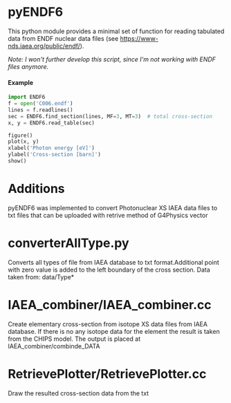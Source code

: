 # pyENDF6

This python module provides a minimal set of function for reading tabulated data from ENDF nuclear data files (see
https://www-nds.iaea.org/public/endf/).

*Note: I won't further develop this script, since I'm not working with ENDF files anymore.*

#### Example
```python
import ENDF6
f = open('C006.endf')
lines = f.readlines()
sec = ENDF6.find_section(lines, MF=3, MT=3)  # total cross-section
x, y = ENDF6.read_table(sec)

figure()
plot(x, y)
xlabel('Photon energy [eV]')
ylabel('Cross-section [barn]')
show()
```

# Additions
 pyENDF6 was implemented to convert Photonuclear XS IAEA data files to txt files that can be uploaded with retrive method of G4Physics vector

# converterAllType.py
 Converts all types of file from IAEA database to txt format.Additional point with zero value is added to the left boundary of the cross section. Data taken from:
data/Type* 

# IAEA_combiner/IAEA_combiner.cc
 Create elementary cross-section from isotope XS data files from IAEA database. If there is no any isotope data for the element the result is taken from the CHIPS model. The output is placed at IAEA_combiner/combinde_DATA

# RetrievePlotter/RetrievePlotter.cc
Draw the resulted cross-section data from the txt


